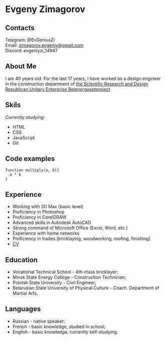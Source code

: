 # Evgeny Zimagorov

## Contacts
Telegram: @EvGeniusZi  
Email: zimagorov.evgeniy@gmail.com  
Discord: evgeniyzi_14947  

## About Me
I am 40 years old. For the last 17 years, I have worked as a design engineer in the construction department of [the Scientific Research and Design Republican Unitary Enterprise Belenergosetproject](https://www.besp.by/index.php/en/)

## Skils
_Currently studying:_
* HTML
* CSS
* JavaScript
* Git

## Code examples
```
function multiply(a, b){
  a * b
}
```
## Experience
* Working with 3D Max (basic level)
* Proficiency in Photoshop
* Proficiency in CorelDRAW
* Advanced skills in Autodesk AutoCAD
* Strong command of Microsoft Office (Excel, Word, etc.)
* Experience with home networks
* Proficiency in trades (bricklaying, woodworking, roofing, finishing)
* [CV](https://evgeniyzi.github.io/rsschool-cv/cv)

## Education
* Vocational Technical School - 4th-class bricklayer;
* Minsk State Energy College - Construction Technician;
* Polotsk State University - Civil Engineer;
* Belarusian State University of Physical Culture - Coach. Department of Martial Arts.

## Languages
* Russian - native speaker;
* French - basic knowledge, studied in school;
* English - basic knowledge, currently self-studying.
